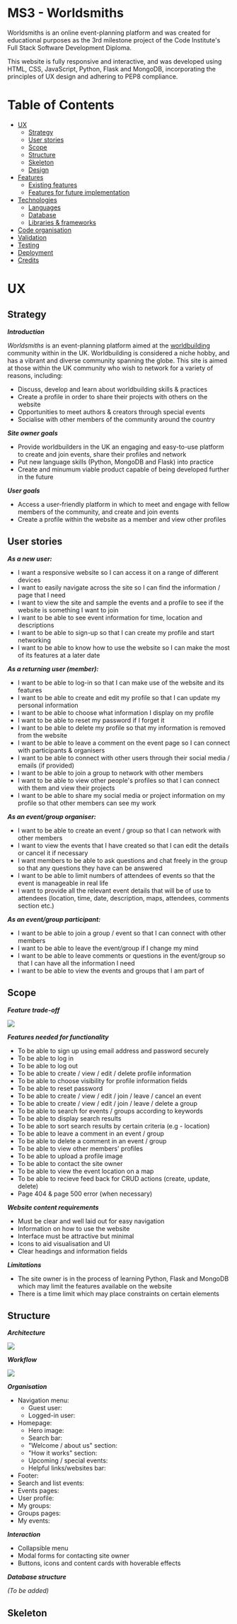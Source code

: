 # MS3 - Worldsmiths
Worldsmiths is an online event-planning platform and was created for educational purposes as the 3rd milestone project of the Code Institute's Full Stack Software Development Diploma.

This website is fully responsive and interactive, and was developed using HTML, CSS, JavaScript, Python, Flask and MongoDB, incorporating the principles of UX design and adhering to PEP8 compliance.

# Table of Contents
* [UX]()
    * [Strategy]()
    * [User stories]()
    * [Scope]()
    * [Structure]()
    * [Skeleton]()
    * [Design]()
* [Features]()
    * [Existing features]()
    * [Features for future implementation]()
* [Technologies]()
    * [Languages]()
    * [Database]()
    * [Libraries & frameworks]()
* [Code organisation]()
* [Validation]()
* [Testing]()
* [Deployment]()
* [Credits]()

# UX
## **Strategy**

***Introduction***

*Worldsmiths* is an event-planning platform aimed at the [worldbuilding](https://en.wikipedia.org/wiki/Worldbuilding) community within in the UK. Worldbuilding is considered a niche hobby, and has a vibrant and diverse community spanning the globe. This site is aimed at those within the UK community who wish to network for a variety of reasons, including:
* Discuss, develop and learn about worldbuilding skills & practices
* Create a profile in order to share their projects with others on the website
* Opportunities to meet authors & creators through special events
* Socialise with other members of the community around the country

***Site owner goals***
* Provide worldbuilders in the UK an engaging and easy-to-use platform to create and join events, share their profiles and network
* Put new language skills (Python, MongoDB and Flask) into practice
* Create and minumum viable product capable of being developed further in the future 

***User goals***
* Access a user-friendly platform in which to meet and engage with fellow members of the community, and create and join events
* Create a profile within the website as a member and view other profiles 

## **User stories**

***As a new user:***
* I want a responsive website so I can access it on a range of different devices
* I want to easily navigate across the site so I can find the information / page that I need  
* I want to view the site and sample the events and a profile to see if the website is something I want to join
* I want to be able to see event information for time, location and descriptions 
* I want to be able to sign-up so that I can create my profile and start networking
* I want to be able to know how to use the website so I can make the most of its features at a later date

***As a returning user (member):***
* I want to be able to log-in so that I can make use of the website and its features
* I want to be able to create and edit my profile so that I can update my personal information 
* I want to be able to choose what information I display on my profile 
* I want to be able to reset my password if I forget it 
* I want to be able to delete my profile so that my information is removed from the website
* I want to be able to leave a comment on the event page so I can connect with participants & organisers 
* I want to be able to connect with other users through their social media / emails (if provided)
* I want to be able to join a group to network with other members 
* I want to be able to view other people's profiles so that I can connect with them and view their projects
* I want to be able to share my social media or project information on my profile so that other members can see my work

***As an event/group organiser:***
* I want to be able to create an event / group so that I can network with other members
* I want to view the events that I have created so that I can edit the details or cancel it if necessary
* I want members to be able to ask questions and chat freely in the group so that any questions they have can be answered
* I want to be able to limit numbers of attendees of events so that the event is manageable in real life
* I want to provide all the relevant event details that will be of use to attendees (location, time, date, description, maps, attendees, comments section etc.)

***As an event/group participant:***
* I want to be able to join a group / event so that I can connect with other members
* I want to be able to leave the event/group if I change my mind
* I want to be able to leave comments or questions in the event/group so that I can have all the information I need 
* I want to be able to view the events and groups that I am part of 

## **Scope**

***Feature trade-off***

![](documentation/screenshots/features.png)

***Features needed for functionality***
* To be able to sign up using email address and password securely
* To be able to log in
* To be able to log out
* To be able to create / view / edit / delete profile information 
* To be able to choose visibility for profile information fields
* To be able to reset password
* To be able to create / view / edit / join / leave / cancel an event 
* To be able to create / view / edit / join / leave / delete a group
* To be able to search for events / groups according to keywords
* To be able to display search results
* To be able to sort search results by certain criteria (e.g - location)
* To be able to leave a comment in an event / group
* To be able to delete a comment in an event / group
* To be able to view other members' profiles
* To be able to upload a profile image 
* To be able to contact the site owner
* To be able to view the event location on a map
* To be able to recieve feed back for CRUD actions (create, update, delete)
* Page 404 & page 500 error (when necessary)

***Website content requirements***
* Must be clear and well laid out for easy navigation
* Information on how to use the website
* Interface must be attractive but minimal 
* Icons to aid visualisation and UI
* Clear headings and information fields

***Limitations***
* The site owner is in the process of learning Python, Flask and MongoDB which may limit the features available on the website 
* There is a time limit which may place constraints on certain elements 

## **Structure**

***Architecture***

![](documentation/screenshots/information-achitecture.png)

***Workflow***

![](documentation/screenshots/workflow.png)

***Organisation***

* Navigation menu:
    * Guest user:
    * Logged-in user:
* Homepage:
    * Hero image:
    * Search bar:
    * "Welcome / about us" section:
    * "How it works" section:
    * Upcoming / special events:
    * Helpful links/websites bar:
* Footer:
* Search and list events:
* Events pages:
* User profile:
* My groups:
* Groups pages:
* My events:

***Interaction***
* Collapsible menu
* Modal forms for contacting site owner
* Buttons, icons and content cards with hoverable effects

***Database structure***

*(To be added)*

## **Skeleton**
